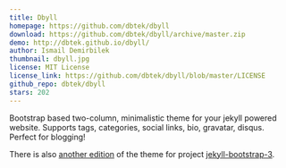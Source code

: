 ```yaml
---
title: Dbyll
homepage: https://github.com/dbtek/dbyll
download: https://github.com/dbtek/dbyll/archive/master.zip
demo: http://dbtek.github.io/dbyll/
author: Ismail Demirbilek
thumbnail: dbyll.jpg
license: MIT License
license_link: https://github.com/dbtek/dbyll/blob/master/LICENSE
github_repo: dbtek/dbyll
stars: 202
---
```


Bootstrap based two-column, minimalistic theme for your jekyll powered
website. Supports tags, categories, social links, bio, gravatar,
disqus. Perfect for blogging!

There is also [another edition](https://github.com/jekyll-bs3/dbyll) of
the theme for project
[jekyll-bootstrap-3](https://github.com/dbtek/jekyll-bootstrap-3).
